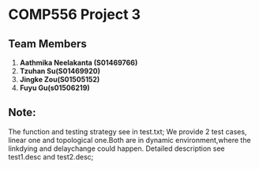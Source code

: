 # COMP556 Project 3

## Team Members

1. **Aathmika Neelakanta (S01469766)** 
2. **Tzuhan Su(S01469920)**
3. **Jingke Zou(S01505152)**
4. **Fuyu Gu(s01506219)**

## Note:
The function and testing strategy see in test.txt;
We provide 2 test cases, linear one and topological one.Both are in dynamic environment,where the linkdying and delaychange could happen. Detailed description see test1.desc and test2.desc;
